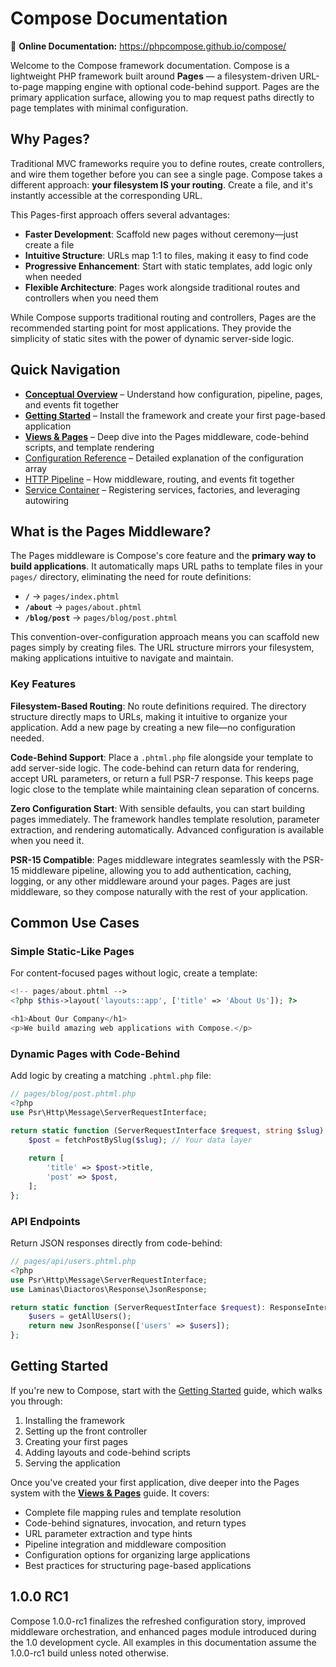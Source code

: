 # Compose Documentation

📖 **Online Documentation:** https://phpcompose.github.io/compose/

Welcome to the Compose framework documentation. Compose is a lightweight PHP framework built around **Pages** — a filesystem-driven URL-to-page mapping engine with optional code-behind support. Pages are the primary application surface, allowing you to map request paths directly to page templates with minimal configuration.

## Why Pages?

Traditional MVC frameworks require you to define routes, create controllers, and wire them together before you can see a single page. Compose takes a different approach: **your filesystem IS your routing**. Create a file, and it's instantly accessible at the corresponding URL.

This Pages-first approach offers several advantages:

- **Faster Development**: Scaffold new pages without ceremony—just create a file
- **Intuitive Structure**: URLs map 1:1 to files, making it easy to find code
- **Progressive Enhancement**: Start with static templates, add logic only when needed
- **Flexible Architecture**: Pages work alongside traditional routes and controllers when you need them

While Compose supports traditional routing and controllers, Pages are the recommended starting point for most applications. They provide the simplicity of static sites with the power of dynamic server-side logic.

## Quick Navigation

- **[Conceptual Overview](conceptual-overview.md)** – Understand how configuration, pipeline, pages, and events fit together
- **[Getting Started](getting-started.md)** – Install the framework and create your first page-based application
- **[Views & Pages](views-and-pages.md)** – Deep dive into the Pages middleware, code-behind scripts, and template rendering
- [Configuration Reference](configuration.md) – Detailed explanation of the configuration array
- [HTTP Pipeline](http-pipeline.md) – How middleware, routing, and events fit together
- [Service Container](service-container.md) – Registering services, factories, and leveraging autowiring

## What is the Pages Middleware?

The Pages middleware is Compose's core feature and the **primary way to build applications**. It automatically maps URL paths to template files in your `pages/` directory, eliminating the need for route definitions:

- **`/`** → `pages/index.phtml`
- **`/about`** → `pages/about.phtml`
- **`/blog/post`** → `pages/blog/post.phtml`

This convention-over-configuration approach means you can scaffold new pages simply by creating files. The URL structure mirrors your filesystem, making applications intuitive to navigate and maintain.

### Key Features

**Filesystem-Based Routing**: No route definitions required. The directory structure directly maps to URLs, making it intuitive to organize your application. Add a new page by creating a new file—no configuration needed.

**Code-Behind Support**: Place a `.phtml.php` file alongside your template to add server-side logic. The code-behind can return data for rendering, accept URL parameters, or return a full PSR-7 response. This keeps page logic close to the template while maintaining clean separation of concerns.

**Zero Configuration Start**: With sensible defaults, you can start building pages immediately. The framework handles template resolution, parameter extraction, and rendering automatically. Advanced configuration is available when you need it.

**PSR-15 Compatible**: Pages middleware integrates seamlessly with the PSR-15 middleware pipeline, allowing you to add authentication, caching, logging, or any other middleware around your pages. Pages are just middleware, so they compose naturally with the rest of your application.

## Common Use Cases

### Simple Static-Like Pages

For content-focused pages without logic, create a template:

```php
<!-- pages/about.phtml -->
<?php $this->layout('layouts::app', ['title' => 'About Us']); ?>

<h1>About Our Company</h1>
<p>We build amazing web applications with Compose.</p>
```

### Dynamic Pages with Code-Behind

Add logic by creating a matching `.phtml.php` file:

```php
// pages/blog/post.phtml.php
<?php
use Psr\Http\Message\ServerRequestInterface;

return static function (ServerRequestInterface $request, string $slug): array {
    $post = fetchPostBySlug($slug); // Your data layer
    
    return [
        'title' => $post->title,
        'post' => $post,
    ];
};
```

### API Endpoints

Return JSON responses directly from code-behind:

```php
// pages/api/users.phtml.php
<?php
use Psr\Http\Message\ServerRequestInterface;
use Laminas\Diactoros\Response\JsonResponse;

return static function (ServerRequestInterface $request): ResponseInterface {
    $users = getAllUsers();
    return new JsonResponse(['users' => $users]);
};
```

## Getting Started

If you're new to Compose, start with the [Getting Started](getting-started.md) guide, which walks you through:

1. Installing the framework
2. Setting up the front controller
3. Creating your first pages
4. Adding layouts and code-behind scripts
5. Serving the application

Once you've created your first application, dive deeper into the Pages system with the **[Views & Pages](views-and-pages.md)** guide. It covers:

- Complete file mapping rules and template resolution
- Code-behind signatures, invocation, and return types
- URL parameter extraction and type hints
- Pipeline integration and middleware composition
- Configuration options for organizing large applications
- Best practices for structuring page-based applications

## 1.0.0 RC1

Compose 1.0.0-rc1 finalizes the refreshed configuration story, improved middleware orchestration, and enhanced pages module introduced during the 1.0 development cycle. All examples in this documentation assume the 1.0.0-rc1 build unless noted otherwise.
